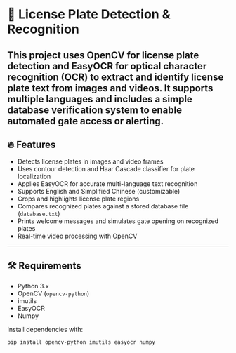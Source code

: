 # 🚗 License Plate Detection & Recognition
This project uses **OpenCV** for license plate detection and **EasyOCR** for optical character recognition (OCR) to extract and identify license plate text from images and videos. It supports multiple languages and includes a simple database verification system to enable automated gate access or alerting.
---

## 🔥 Features
- Detects license plates in images and video frames  
- Uses contour detection and Haar Cascade classifier for plate localization  
- Applies EasyOCR for accurate multi-language text recognition  
- Supports English and Simplified Chinese (customizable)  
- Crops and highlights license plate regions  
- Compares recognized plates against a stored database file (`database.txt`)  
- Prints welcome messages and simulates gate opening on recognized plates  
- Real-time video processing with OpenCV
---

## 🛠️ Requirements
- Python 3.x  
- OpenCV (`opencv-python`)  
- imutils  
- EasyOCR  
- Numpy  

Install dependencies with:
```bash
pip install opencv-python imutils easyocr numpy
